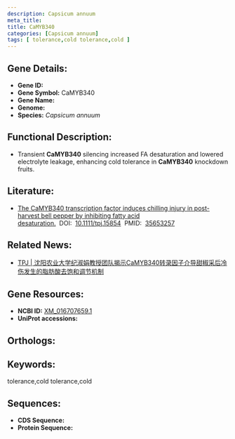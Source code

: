 ```yaml
---
description: Capsicum annuum
meta_title:
title: CaMYB340
categories: [Capsicum annuum]
tags: [ tolerance,cold tolerance,cold ]
---
```


## Gene Details:
- **Gene ID:**	[]()
- **Gene Symbol:** CaMYB340
- **Gene Name:** 
- **Genome:** []()
- **Species:** *Capsicum annuum*

## Functional Description:
   - Transient **CaMYB340** silencing increased FA desaturation and lowered electrolyte leakage, enhancing cold tolerance in **CaMYB340** knockdown fruits. 

## Literature:
   - [The CaMYB340 transcription factor induces chilling injury in post-harvest bell pepper by inhibiting fatty acid desaturation.]( https://onlinelibrary.wiley.com/doi/10.1111/tpj.15854)&nbsp;&nbsp;DOI:&nbsp;&nbsp;[10.1111/tpj.15854](https://onlinelibrary.wiley.com/doi/10.1111/tpj.15854)&nbsp;&nbsp;PMID:&nbsp;&nbsp;[35653257](https://pubmed.ncbi.nlm.nih.gov/35653257/)

## Related News:
   - [TPJ | 沈阳农业大学纪淑娟教授团队揭示CaMYB340转录因子介导甜椒采后冷伤发生的脂肪酸去饱和调节机制](https://mp.weixin.qq.com/s?__biz=Mzg3MDEwNDEyMg==&mid=2247530771&idx=4&sn=a7d700758d15df244fdc7a88bd79ea46&chksm=ce90d446f9e75d50259bcba3facd12f95e88ad4158065a4c132819e1bd27b70f57dee4fd559e&scene=27#wechat_redirect)

## Gene Resources:
- **NCBI ID:** [XM_016707659.1](https://www.ncbi.nlm.nih.gov/gene/?term=XM_016707659.1)
- **UniProt accessions:** [](https://www.uniprot.org/uniprotkb//entry)

## Orthologs:


## Keywords:
tolerance,cold tolerance,cold

## Sequences:
- **CDS Sequence:**
- **Protein Sequence:**
